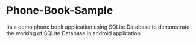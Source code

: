 # Phone-Book-Sample
Its a demo phone book application using SQLite Database to demonstrate the working of SQLite Database in android application
